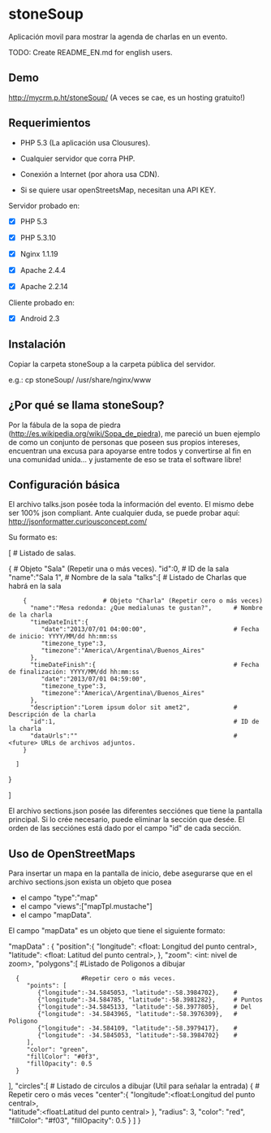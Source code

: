 stoneSoup
=========

Aplicación movil para mostrar la agenda de charlas en un evento.

TODO: Create README_EN.md for english users.


Demo
----

http://mycrm.p.ht/stoneSoup/
(A veces se cae, es un hosting gratuito!)

Requerimientos
--------------

- PHP 5.3 (La aplicación usa Clousures).
- Cualquier servidor que corra PHP.
- Conexión a Internet (por ahora usa CDN).

- Si se quiere usar openStreetsMap, necesitan una API KEY.


Servidor probado en:

- [x] PHP 5.3
- [x] PHP 5.3.10

- [x] Nginx 1.1.19
- [x] Apache 2.4.4
- [x] Apache 2.2.14

Cliente probado en:
- [x] Android 2.3


Instalación
-----------

Copiar la carpeta stoneSoup a la carpeta pública del servidor.

e.g.: cp stoneSoup/ /usr/share/nginx/www


¿Por qué se llama stoneSoup?
----------------------------

Por la fábula de la sopa de piedra (http://es.wikipedia.org/wiki/Sopa_de_piedra), me pareció un buen ejemplo
de como un conjunto de personas que poseen sus propios intereses, encuentran una excusa para apoyarse
entre todos y convertirse al fin en una comunidad unida... y justamente de eso se trata el software libre!


Configuración básica
--------------------

El archivo talks.json posée toda la información del evento. El mismo debe ser 100% json compliant.
Ante cualquier duda, se puede probar aquí: http://jsonformatter.curiousconcept.com/

Su formato es:

[                           # Listado de salas.

   {                        # Objeto "Sala" (Repetir una o más veces).
      "id":0,                 # ID de la sala
      "name":"Sala 1",        # Nombre de la sala
      "talks":[               # Listado de Charlas que habrá en la sala 
      
      	{                     # Objeto "Charla" (Repetir cero o más veces)
          "name":"Mesa redonda: ¿Que medialunas te gustan?",      # Nombre de la charla
          "timeDateInit":{            
             "date":"2013/07/01 04:00:00",                        # Fecha de inicio: YYYY/MM/dd hh:mm:ss
             "timezone_type":3,                                   
             "timezone":"America\/Argentina\/Buenos_Aires"
          },
          "timeDateFinish":{                                      # Fecha de finalización: YYYY/MM/dd hh:mm:ss
             "date":"2013/07/01 04:59:00",
             "timezone_type":3,
             "timezone":"America\/Argentina\/Buenos_Aires"
          },
          "description":"Lorem ipsum dolor sit amet2",            # Descripción de la charla
          "id":1,                                                 # ID de la charla
          "dataUrls":""                                           # <future> URLs de archivos adjuntos.
        }
        
      ]
   }
   
]


El archivo sections.json posée las diferentes secciónes que tiene la pantalla principal. 
Si lo crée necesario, puede eliminar la sección que desée.
El orden de las secciónes está dado por el campo "id" de cada sección.



Uso de OpenStreetMaps
---------------------

Para insertar un mapa en la pantalla de inicio, debe asegurarse que en el archivo sections.json exista un objeto
que posea 
 - el campo "type":"map"
 - el campo "views":["mapTpl.mustache"]
 - el campo "mapData".

 
El campo "mapData" es un objeto que tiene el siguiente formato:

"mapData" : {
   "position":{
      "longitude": <float: Longitud del punto central>,
      "latitude": <float: Latitud del punto central>,
    },
   "zoom": <int: nivel de zoom>,
   "polygons":[         #Listado de Poligonos a dibujar
   
      {                 #Repetir cero o más veces.
         "points": [
            {"longitude":-34.5845053, "latitude":-58.3984702},    #
            {"longitude":-34.584785, "latitude":-58.3981282},     # Puntos
            {"longitude":-34.5845133, "latitude":-58.3977805},    # Del
            {"longitude": -34.5843965, "latitude":-58.3976309},   # Poligono
            {"longitude": -34.584109, "latitude":-58.3979417},    #
            {"longitude": -34.5845053, "latitude":-58.3984702}    #
         ],
         "color": "green",
         "fillColor": "#0f3",
         "fillOpacity": 0.5
      }
      
   ],
   "circles":[      # Listado de circulos a dibujar (Util para señalar la entrada)
      {             # Repetir cero o más veces
         "center":{
            "longitude":<float:Longitud del punto central>,  
            "latitude":<float:Latitud del punto central>
         },
         "radius": 3,
         "color": "red",
         "fillColor": "#f03",
         "fillOpacity": 0.5
      }
   ]
}
 







